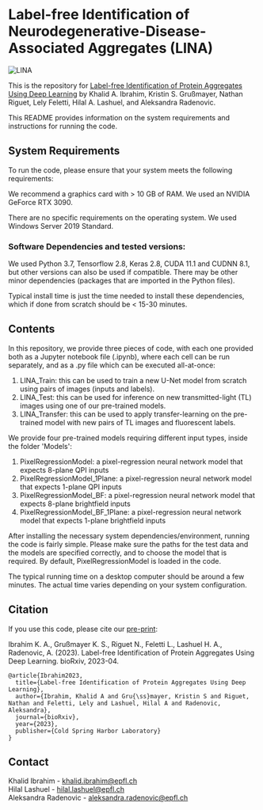 # Label-free Identification of Neurodegenerative-Disease-Associated Aggregates (LINA)

![LINA](https://github.com/kibb/LINA/assets/17764656/07cef85c-00b8-412b-af61-976c4f063339)

This is the repository for [Label-free Identification of Protein Aggregates Using Deep Learning](https://www.biorxiv.org/content/10.1101/2023.04.21.537833v2) by Khalid A. Ibrahim, Kristin S. Grußmayer, Nathan Riguet, Lely Feletti, Hilal A. Lashuel, and Aleksandra Radenovic.

This README provides information on the system requirements and instructions for running the code.

## System Requirements
To run the code, please ensure that your system meets the following requirements:

We recommend a graphics card with > 10 GB of RAM. We used an NVIDIA GeForce RTX 3090.

There are no specific requirements on the operating system. We used Windows Server 2019 Standard.

### Software Dependencies and tested versions: 

We used Python 3.7, Tensorflow 2.8, Keras 2.8, CUDA 11.1 and CUDNN 8.1, but other versions can also be used if compatible. There may be other minor dependencies (packages that are imported in the Python files).

Typical install time is just the time needed to install these dependencies, which if done from scratch should be < 15-30 minutes.

## Contents
In this repository, we provide three pieces of code, with each one provided both as a Jupyter notebook file (.ipynb), where each cell can be run separately, and as a .py file which can be executed all-at-once:
1. LINA_Train: this can be used to train a new U-Net model from scratch using pairs of images (inputs and labels).
2. LINA_Test: this can be used for inference on new transmitted-light (TL) images using one of our pre-trained models.
3. LINA_Transfer: this can be used to apply transfer-learning on the pre-trained model with new pairs of TL images and fluorescent labels.

We provide four pre-trained models requiring different input types, inside the folder 'Models':
1. PixelRegressionModel: a pixel-regression neural network model that expects 8-plane QPI inputs
2. PixelRegressionModel_1Plane: a pixel-regression neural network model that expects 1-plane QPI inputs
3. PixelRegressionModel_BF: a pixel-regression neural network model that expects 8-plane brightfield inputs
4. PixelRegressionModel_BF_1Plane: a pixel-regression neural network model that expects 1-plane brightfield inputs

After installing the necessary system dependencies/environment, running the code is fairly simple. Please make sure the paths for the test data and the models are specified correctly, and to choose the model that is required. By default, PixelRegressionModel is loaded in the code. 

The typical running time on a desktop computer should be around a few minutes. The actual time varies depending on your system configuration.

## Citation

If you use this code, please cite our [pre-print](https://www.biorxiv.org/content/10.1101/2023.04.21.537833v2):

Ibrahim K. A., Grußmayer K. S., Riguet N., Feletti L., Lashuel H. A., Radenovic, A. (2023). Label-free Identification of Protein Aggregates Using Deep Learning. bioRxiv, 2023-04.

```
@article{Ibrahim2023,
  title={Label-free Identification of Protein Aggregates Using Deep Learning},
  author={Ibrahim, Khalid A and Gru{\ss}mayer, Kristin S and Riguet, Nathan and Feletti, Lely and Lashuel, Hilal A and Radenovic, Aleksandra},
  journal={bioRxiv},
  year={2023},
  publisher={Cold Spring Harbor Laboratory}
}
```

## Contact

Khalid Ibrahim - khalid.ibrahim@epfl.ch  
Hilal Lashuel - hilal.lashuel@epfl.ch  
Aleksandra Radenovic - aleksandra.radenovic@epfl.ch
